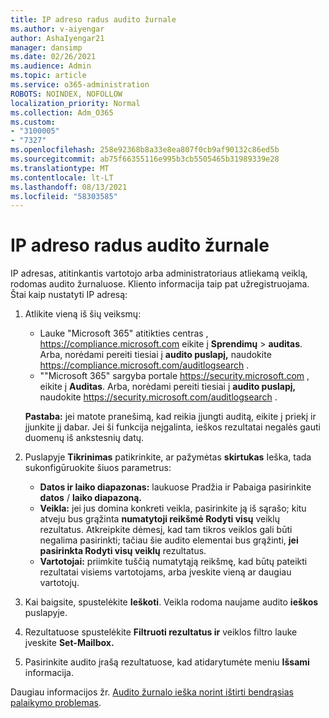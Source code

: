 ```yaml
---
title: IP adreso radus audito žurnale
ms.author: v-aiyengar
author: AshaIyengar21
manager: dansimp
ms.date: 02/26/2021
ms.audience: Admin
ms.topic: article
ms.service: o365-administration
ROBOTS: NOINDEX, NOFOLLOW
localization_priority: Normal
ms.collection: Adm_O365
ms.custom:
- "3100005"
- "7327"
ms.openlocfilehash: 258e92368b8a33e8ea807f0cb9af90132c86ed5b
ms.sourcegitcommit: ab75f66355116e995b3cb5505465b31989339e28
ms.translationtype: MT
ms.contentlocale: lt-LT
ms.lasthandoff: 08/13/2021
ms.locfileid: "58303585"
---
```

# <a name="find-the-ip-address-in-audit-log"></a>IP adreso radus audito žurnale

IP adresas, atitinkantis vartotojo arba administratoriaus atliekamą veiklą, rodomas audito žurnaluose. Kliento informacija taip pat užregistruojama. Štai kaip nustatyti IP adresą:

1. Atlikite vieną iš šių veiksmų:
   - Lauke "Microsoft 365" atitikties centras , <https://compliance.microsoft.com> eikite į **Sprendimų** \> **auditas**. Arba, norėdami pereiti tiesiai į **audito puslapį,** naudokite <https://compliance.microsoft.com/auditlogsearch> .
   - ""Microsoft 365" sargyba portale <https://security.microsoft.com> , eikite į **Auditas**. Arba, norėdami pereiti tiesiai į **audito puslapį,** naudokite <https://security.microsoft.com/auditlogsearch> .

    **Pastaba:** jei matote pranešimą, kad reikia įjungti auditą, eikite į priekį ir įjunkite jį dabar. Jei ši funkcija neįgalinta, ieškos rezultatai negalės gauti duomenų iš ankstesnių datų.

2. Puslapyje **Tikrinimas** patikrinkite, ar pažymėtas **skirtukas** Ieška, tada sukonfigūruokite šiuos parametrus:
   - **Datos ir laiko diapazonas:** laukuose Pradžia ir Pabaiga pasirinkite **datos** / **laiko diapazoną.**
   - **Veikla:** jei jus domina konkreti veikla, pasirinkite ją iš sąrašo; kitu atveju bus grąžinta **numatytoji reikšmė Rodyti visų** veiklų rezultatus. Atkreipkite dėmesį, kad tam tikros veiklos gali būti negalima pasirinkti; tačiau šie audito elementai bus grąžinti, **jei pasirinkta Rodyti visų veiklų** rezultatus.
   - **Vartotojai:** priimkite tuščią numatytąją reikšmę, kad būtų pateikti rezultatai visiems vartotojams, arba įveskite vieną ar daugiau vartotojų.

3. Kai baigsite, spustelėkite **Ieškoti**. Veikla rodoma naujame audito **ieškos** puslapyje.

4. Rezultatuose spustelėkite **Filtruoti rezultatus ir** veiklos filtro lauke įveskite **Set-Mailbox.**

5. Pasirinkite audito įrašą rezultatuose, kad atidarytumėte meniu **Išsami** informacija.

Daugiau informacijos žr. [Audito žurnalo ieška norint ištirti bendrąsias palaikymo problemas](https://docs.microsoft.com/microsoft-365/compliance/auditing-troubleshooting-scenarios).
